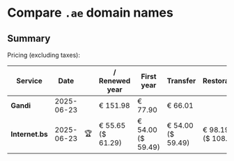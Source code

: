 # Compare `.ae` domain names

## Summary

Pricing (excluding taxes):

| Service | Date |  | / Renewed year | First year | Transfer | Restoration |
|--|--|--|--|--|--|--|
| **Gandi** | 2025-06-23 |  | € 151.98 | € 77.90 | € 66.01 |  |
| **Internet.bs** | 2025-06-23 | 🏆 | € 55.65<br>($ 61.29) | € 54.00<br>($ 59.49) | € 54.00<br>($ 59.49) | € 98.19<br>($ 108.15) |
